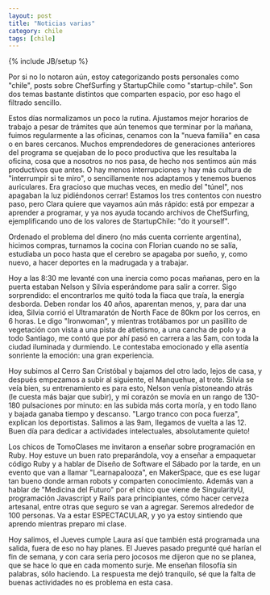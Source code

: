 ```yaml
---
layout: post
title: "Noticias varias"
category: chile
tags: [chile]
---
```

{% include JB/setup %}

Por si no lo notaron aún, estoy categorizando posts personales como "chile",
posts sobre ChefSurfing y StartupChile como "startup-chile". Son dos temas
bastante distintos que comparten espacio, por eso hago el filtrado sencillo.

Estos días normalizamos un poco la rutina. Ajustamos mejor horarios de trabajo
a pesar de trámites que aún tenemos que terminar por la mañana, fuimos
regularmente a las oficinas, cenamos con la "nueva familia" en casa o en bares
cercanos. Muchos emprendedores de generaciones anteriores del programa se
quejaban de lo poco productiva que les resultaba la oficina, cosa que a
nosotros no nos pasa, de hecho nos sentimos aún más productivos que antes. O
hay menos interrupciones y hay más cultura de "interrumpir si te miro", o
sencillamente nos adaptamos y tenemos buenos auriculares. Era gracioso que
muchas veces, en medio del "túnel", nos apagaban la luz pidiéndonos cerrar!
Estamos los tres contentos con nuestro paso, pero Clara quiere que vayamos aún
más rápido: está por empezar a aprender a programar, y ya nos ayuda tocando
archivos de ChefSurfing, ejemplificando uno de los valores de StartupChile:
"do it yourself".

Ordenado el problema del dinero (no más cuenta corriente argentina), hicimos
compras, turnamos la cocina con Florian cuando no se salía, estudiaba un poco
hasta que el cerebro se apagaba por sueño, y, como nuevo, a hacer deportes en
la madrugada y a trabajar.

Hoy a las 8:30 me levanté con una inercia como pocas mañanas, pero en la
puerta estaban Nelson y Silvia esperándome para salir a correr. Sigo
sorprendido: el encontrarlos me quitó toda la fiaca que traía, la energía
desborda. Deben rondar los 40 años, aparentan menos, y, para dar una idea,
Silvia corrió el Ultramaratón de North Face de 80km por los cerros, en 6
horas. Le digo "Ironwoman", y mientras trotábamos por un pasillito de
vegetación con vista a una pista de atletismo, a una cancha de polo y a todo
Santiago, me contó que por ahí pasó en carrera a las 5am, con toda la ciudad
iluminada y durmiendo. Le contestaba emocionado y ella asentía sonriente la
emoción: una gran experiencia.

Hoy subimos al Cerro San Cristóbal y bajamos del otro lado, lejos de casa, y
después empezamos a subir al siguiente, el Manquehue, al trote. Silvia se veía
bien, su entrenamiento es para esto, Nelson venía pistoneando atrás (le cuesta
más bajar que subir), y mi corazón se movía en un rango de 130-180 pulsaciones
por minuto: en las subida más corta moría, y en todo llano y bajada ganaba
tiempo y descanso. "Largo tranco con poca fuerza", explican los deportistas.
Salimos a las 9am, llegamos de vuelta a las 12. Buen día para dedicar a
actividades intelectuales, absolutamente quieto!

Los chicos de TomoClases me invitaron a enseñar sobre programación en Ruby.
Hoy estuve un buen rato preparándola, voy a enseñar a empaquetar código Ruby y
a hablar de Diseño de Software el Sábado por la tarde, en un evento que van a
llamar "Learnapalooza", en MakerSpace, que es ese lugar tan bueno donde arman
robots y comparten conocimiento. Además van a hablar de "Medicina del Futuro"
por el chico que viene de SingularityU, programación Javascript y Rails para
principiantes, cómo hacer cerveza artesanal, entre otras que seguro se van a
agregar. Seremos alrededor de 100 personas. Va a estar ESPECTACULAR, y yo ya
estoy sintiendo que aprendo mientras preparo mi clase.

Hoy salimos, el Jueves cumple Laura así que también está programada una
salida, fuera de eso no hay planes. El Jueves pasado pregunté qué harían el
fin de semana, y con cara seria pero jocosos me dijeron que no se planea, que
se hace lo que en cada momento surje. Me enseñan filosofía sin palabras, sólo
haciendo. La respuesta me dejó tranquilo, sé que la falta de buenas
actividades no es problema en esta casa.
